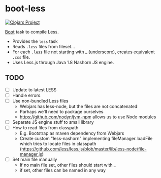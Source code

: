 # boot-less
[![Clojars Project](http://clojars.org/deraen/boot-less/latest-version.svg)](http://clojars.org/deraen/boot-less)

[Boot](https://github.com/boot-clj/boot) task to compile Less.

* Provides the `less` task
* Reads `.less` files from fileset...
* For each `.less` file not starting with \_ (underscore), creates
equivalent `.css` file.
* Uses Less.js through Java 1.8 Nashorn JS engine.

## TODO

- [ ] Update to latest LESS
- [ ] Handle errors
- [ ] Use non-bundled Less files
  - Webjars has less-node, but the files are not concatenated
  - Parhaps we'll need to package ourselves
  - https://github.com/nodyn/jvm-npm allows us to use Node modules
- [ ] Separate JS engine stuff to small library
- [ ] How to read files from classpath
  - E.g. Bootstrap as maven dependency from Webjars
  - Create custom "less-nashorn" implementing fileManager.loadFile which tries to locate files in classpath (https://github.com/less/less.js/blob/master/lib/less-node/file-manager.js)
- [ ] Set main file manually
  - If no main file set, other files should start with \_
  - if set, other files can be named in any way
